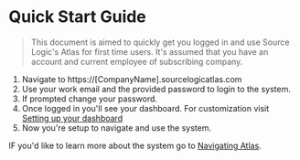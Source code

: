 # Quick Start Guide

> This document is aimed to quickly get you logged in and use Source Logic's Atlas for first time users. It's assumed that you have an account and current employee of subscribing company.

1.  Navigate to https://[CompanyName].sourcelogicatlas.com
2.  Use your work email and the provided password to login to the system.
3. If prompted change your password.
4.  Once logged in you'll see your dashboard. For customization visit [Setting up your dashboard](../Web/dashboard/customizing.md)
5.  Now you're setup to navigate and use the system.

IF you'd like to learn more about the system go to  [Navigating Atlas](../Web/navigation.md).


